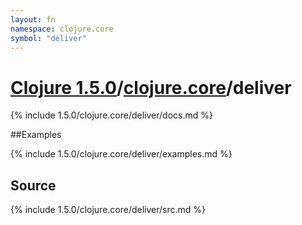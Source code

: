 ```yaml
---
layout: fn
namespace: clojure.core
symbol: "deliver"
---
```


# [Clojure 1.5.0](../../)/[clojure.core](../)/deliver

{% include 1.5.0/clojure.core/deliver/docs.md %}

##Examples

{% include 1.5.0/clojure.core/deliver/examples.md %}
## Source
{% include 1.5.0/clojure.core/deliver/src.md %}

